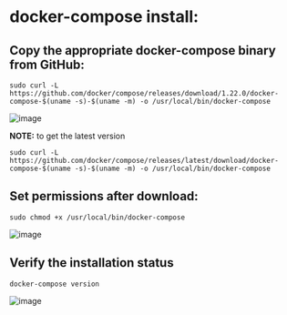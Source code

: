 # docker-compose install:

## Copy the appropriate docker-compose binary from GitHub:

```
sudo curl -L https://github.com/docker/compose/releases/download/1.22.0/docker-compose-$(uname -s)-$(uname -m) -o /usr/local/bin/docker-compose
```

![image](https://user-images.githubusercontent.com/90503660/137363492-8f96ddff-d4a9-4457-af42-432aad49cd0f.png)

**NOTE:** to get the latest version 

```
sudo curl -L https://github.com/docker/compose/releases/latest/download/docker-compose-$(uname -s)-$(uname -m) -o /usr/local/bin/docker-compose
```

## Set permissions after download:

```
sudo chmod +x /usr/local/bin/docker-compose
```

![image](https://user-images.githubusercontent.com/90503660/137363839-9fdc222a-9a74-458a-a4c3-9fa6b0ba2246.png)

## Verify the installation status

```
docker-compose version
```

![image](https://user-images.githubusercontent.com/90503660/137363954-389b05d3-5061-450b-9580-42d72d14b12b.png)

